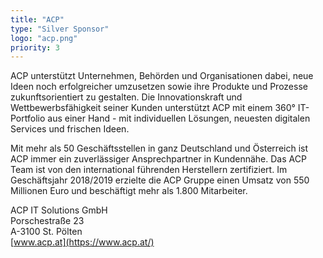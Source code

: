 ```yaml
---
title: "ACP"
type: "Silver Sponsor"
logo: "acp.png"
priority: 3
---
```


ACP unterstützt Unternehmen, Behörden und Organisationen dabei, neue Ideen noch erfolgreicher umzusetzen sowie ihre Produkte und Prozesse zukunftsorientiert zu gestalten. Die Innovationskraft und Wettbewerbsfähigkeit seiner Kunden unterstützt ACP mit einem 360° IT-Portfolio aus einer Hand - mit individuellen Lösungen, neuesten digitalen Services und frischen Ideen. 

Mit mehr als 50 Geschäftsstellen in ganz Deutschland und Österreich ist ACP immer ein zuverlässiger Ansprechpartner in Kundennähe. Das ACP Team ist von den international führenden Herstellern zertifiziert. Im Geschäftsjahr 2018/2019 erzielte die ACP Gruppe einen Umsatz von 550 Millionen Euro und beschäftigt mehr als 1.800 Mitarbeiter.

ACP IT Solutions GmbH  
Porschestraße 23  
A-3100 St. Pölten  
[www.acp.at](https://www.acp.at/)